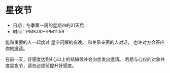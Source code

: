# 星夜节

- 日期：冬季第一周的星期四的21天后
- 时间：PM8:00〜PM11:59

能和重要的人一起度过
星空闪耀的夜晚。
和关系亲密的人对话，
也许对方会答应你的邀请。

在前一天，好感度达到4心以上的结婚候补会向您发出邀请。
若想与心仪的对象共度星夜节，请务必提前提升好感度。
